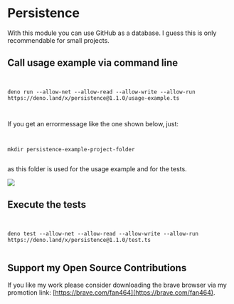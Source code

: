 
# Persistence

With this module you can use GitHub as a database. I guess this is only recommendable for small projects.


## Call usage example via command line
```
  

deno run --allow-net --allow-read --allow-write --allow-run https://deno.land/x/persistence@1.1.0/usage-example.ts
  
  
```

If you get an errormessage like the one shown below, just:
```
  

mkdir persistence-example-project-folder 
  

```
as this folder is used for the usage example and for the tests.

![](https://user-images.githubusercontent.com/43786652/88719502-ad504180-d123-11ea-91c9-ad28cd24274f.png)  


## Execute the tests 
```
  

deno test --allow-net --allow-read --allow-write --allow-run https://deno.land/x/persistence@1.1.0/test.ts
  

``` 

## Support my Open Source Contributions  

If you like my work please consider downloading the brave browser via my promotion link: [https://brave.com/fan464](https://brave.com/fan464).  

![![](https://brave.com/)](https://brave.com/wp-content/uploads/2019/01/logotype-full-color.svg)

